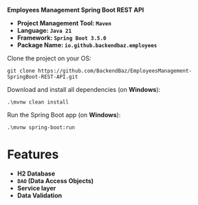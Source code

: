 **Employees Management Spring Boot REST API**

- **Project Management Tool: `Maven`**
- **Language: `Java 21`**
- **Framework: `Spring Boot 3.5.0`**
- **Package Name: `io.github.backendbaz.employees`**

Clone the project on your OS:
```shell
git clone https://github.com/BackendBaz/EmployeesManagement-SpringBoot-REST-API.git
```

Download and install all dependencies (on **Windows**):
```shell
.\mvnw clean install
```

Run the Spring Boot app (on **Windows**):
```shell
.\mvnw spring-boot:run
```

# Features

- **H2 Database**
- **`DAO` (Data Access Objects)**
- **Service layer**
- **Data Validation**
